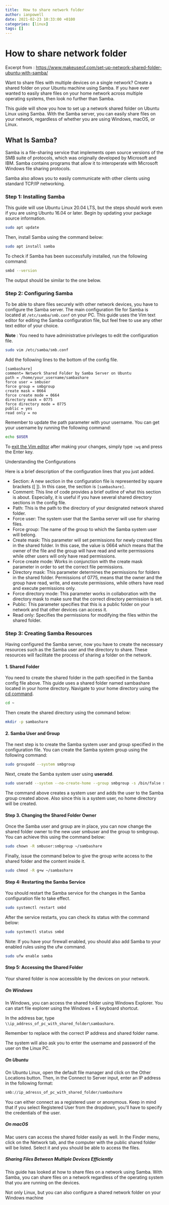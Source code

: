```yaml
---
title:  How to share network folder
author: ianpowell
date: 2021-02-23 10:33:00 +0100
categories: [linux]
tags: []
---
```


# How to share network folder

Excerpt from : https://www.makeuseof.com/set-up-network-shared-folder-ubuntu-with-samba/

Want to share files with multiple devices on a single network? Create a shared folder on your Ubuntu machine using Samba.
If you have ever wanted to easily share files on your home network across multiple operating systems, then look no further than Samba.

This guide will show you how to set up a network shared folder on Ubuntu Linux using Samba. With the Samba server, you can easily share files on your network, regardless of whether you are using Windows, macOS, or Linux.

## What Is Samba?

Samba is a file-sharing service that implements open source versions of the SMB suite of protocols, which was originally developed by Microsoft and IBM. Samba contains programs that allow it to interoperate with Microsoft Windows file sharing protocols.

Samba also allows you to easily communicate with other clients using standard TCP/IP networking.

### Step 1: Installing Samba

This guide will use Ubuntu Linux 20.04 LTS, but the steps should work even if you are using Ubuntu 16.04 or later. Begin by updating your package source information.

``` bash
sudo apt update
```

Then, install Samba using the command below:

``` bash
sudo apt install samba
```

To check if Samba has been successfully installed, run the following command:

``` bash
smbd --version
```

The output should be similar to the one below.

### Step 2: Configuring Samba

To be able to share files securely with other network devices, you have to configure the Samba server. The main configuration file for Samba is located at `/etc/samba/smb.conf` on your PC. This guide uses the Vim text editor for editing the Samba configuration file, but feel free to use any other text editor of your choice.

**Note** : You need to have administrative privileges to edit the configuration file.

``` bash
sudo vim /etc/samba/smb.conf
```

Add the following lines to the bottom of the config file.

```
[sambashare]
comment= Network Shared Folder by Samba Server on Ubuntu
path = /home/your_username/sambashare
force user = smbuser
force group = smbgroup
create mask = 0664
force create mode = 0664
directory mask = 0775
force directory mode = 0775
public = yes
read only = no
```

Remember to update the path parameter with your username. You can get your username by running the following command:

``` bash
echo $USER
```

To [exit the Vim editor](https://www.makeuseof.com/vim-save-file/) after making your changes, simply type `:wq` and press the Enter key.

Understanding the Configurations

Here is a brief description of the configuration lines that you just added.

- Section: A new section in the configuration file is represented by square brackets ([ ]). In this case, the section is `[sambashare]`.
- Comment: This line of code provides a brief outline of what this section is about. Especially, it is useful if you have several shared directory sections in the config file.
- Path: This is the path to the directory of your designated network shared folder.
- Force user: The system user that the Samba server will use for sharing files.
- Force group: The name of the group to which the Samba system user will belong.
- Create mask: This parameter will set permissions for newly created files in the shared folder. In this case, the value is 0664 which means that the owner of the file and the group will have read and write permissions while other users will only have read permissions.
- Force create mode: Works in conjunction with the create mask parameter in order to set the correct file permissions.
- Directory mask: This parameter determines the permissions for folders in the shared folder. Permissions of 0775, means that the owner and the group have read, write, and execute permissions, while others have read and execute permissions only.
- Force directory mode: This parameter works in collaboration with the directory mask to make sure that the correct directory permission is set.
- Public: This parameter specifies that this is a public folder on your network and that other devices can access it.
- Read only: Specifies the permissions for modifying the files within the shared folder.

### Step 3: Creating Samba Resources

Having configured the Samba server, now you have to create the necessary resources such as the Samba user and the directory to share. These resources will facilitate the process of sharing a folder on the network.

#### 1. Shared Folder

You need to create the shared folder in the path specified in the Samba config file above. This guide uses a shared folder named sambashare located in your home directory.
Navigate to your home directory using the [cd command](https://www.makeuseof.com/cd-command-in-linux/).
``` bash 
cd ~
```

Then create the shared directory using the command below:

``` bash
mkdir -p sambashare
```

#### 2. Samba User and Group

The next step is to create the Samba system user and group specified in the configuration file.
You can create the Samba system group using the following command:

``` bash
sudo groupadd --system smbgroup
```

Next, create the Samba system user using **useradd**.

``` bash
sudo useradd --system --no-create-home --group smbgroup -s /bin/false smbuser
```

The command above creates a system user and adds the user to the Samba group created above. Also since this is a system user, no home directory will be created.

#### Step 3. Changing the Shared Folder Owner

Once the Samba user and group are in place, you can now change the shared folder owner to the new user smbuser and the group to smbgroup. You can achieve this using the command below:

``` bash
sudo chown -R smbuser:smbgroup ~/sambashare
```

Finally, issue the command below to give the group write access to the shared folder and the content inside it.

``` bash
sudo chmod -R g+w ~/sambashare
```

#### Step 4: Restarting the Samba Service

You should restart the Samba service for the changes in the Samba configuration file to take effect.

``` bash
sudo systemctl restart smbd
```

After the service restarts, you can check its status with the command below:

``` bash
sudo systemctl status smbd
```

Note: If you have your firewall enabled, you should also add Samba to your enabled rules using the ufw command.

``` bash
sudo ufw enable samba
```

#### Step 5: Accessing the Shared Folder

Your shared folder is now accessible by the devices on your network.

##### On Windows

In Windows, you can access the shared folder using Windows Explorer. You can start file explorer using the Windows + E keyboard shortcut.

In the address bar, type `\\ip_address_of_pc_with_shared_folder\sambashare`.

Remember to replace with the correct IP address and shared folder name.

The system will also ask you to enter the username and password of the user on the Linux PC.

##### On Ubuntu

On Ubuntu Linux, open the default file manager and click on the Other Locations button. Then, in the Connect to Server input, enter an IP address in the following format:

``` bash
smb://ip_adresss_of_pc_with_shared_folder/sambashare
```

You can either connect as a registered user or anonymous. Keep in mind that if you select Registered User from the dropdown, you'll have to specify the credentials of the user.

##### On macOS

Mac users can access the shared folder easily as well. In the Finder menu, click on the Network tab, and the computer with the public shared folder will be listed. Select it and you should be able to access the files.

##### Sharing Files Between Multiple Devices Efficiently

This guide has looked at how to share files on a network using Samba. With Samba, you can share files on a network regardless of the operating system that you are running on the devices.

Not only Linux, but you can also configure a shared network folder on your Windows machine

